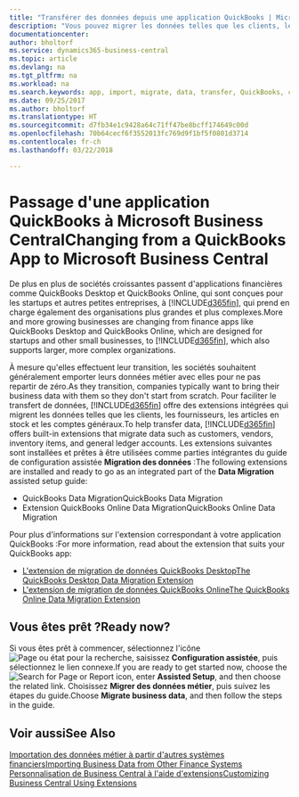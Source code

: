 ```yaml
---
title: "Transférer des données depuis une application QuickBooks | Microsoft Docs"
description: "Vous pouvez migrer les données telles que les clients, les fournisseurs, les articles en stock et les comptes généraux des applications QuickBooks vers Business Central."
documentationcenter: 
author: bholtorf
ms.service: dynamics365-business-central
ms.topic: article
ms.devlang: na
ms.tgt_pltfrm: na
ms.workload: na
ms.search.keywords: app, import, migrate, data, transfer, QuickBooks, customize
ms.date: 09/25/2017
ms.author: bholtorf
ms.translationtype: HT
ms.sourcegitcommit: d7fb34e1c9428a64c71ff47be8bcff174649c00d
ms.openlocfilehash: 70b64cecf6f3552013fc769d9f1bf5f0801d3714
ms.contentlocale: fr-ch
ms.lasthandoff: 03/22/2018

---
```



# <a name="changing-from-a-quickbooks-app-to-microsoft-business-central"></a><span data-ttu-id="1da55-103">Passage d'une application QuickBooks à Microsoft Business Central</span><span class="sxs-lookup"><span data-stu-id="1da55-103">Changing from a QuickBooks App to Microsoft Business Central</span></span>
<span data-ttu-id="1da55-104">De plus en plus de sociétés croissantes passent d'applications financières comme QuickBooks Desktop et QuickBooks Online, qui sont conçues pour les startups et autres petites entreprises, à [!INCLUDE[d365fin](includes/d365fin_md.md)], qui prend en charge également des organisations plus grandes et plus complexes.</span><span class="sxs-lookup"><span data-stu-id="1da55-104">More and more growing businesses are changing from finance apps like QuickBooks Desktop and QuickBooks Online, which are designed for startups and other small businesses, to [!INCLUDE[d365fin](includes/d365fin_md.md)], which also supports larger, more complex organizations.</span></span> 

<span data-ttu-id="1da55-105">À mesure qu'elles effectuent leur transition, les sociétés souhaitent généralement emporter leurs données métier avec elles pour ne pas repartir de zéro.</span><span class="sxs-lookup"><span data-stu-id="1da55-105">As they transition, companies typically want to bring their business data with them so they don't start from scratch.</span></span> <span data-ttu-id="1da55-106">Pour faciliter le transfert de données, [!INCLUDE[d365fin](includes/d365fin_md.md)] offre des extensions intégrées qui migrent les données telles que les clients, les fournisseurs, les articles en stock et les comptes généraux.</span><span class="sxs-lookup"><span data-stu-id="1da55-106">To help transfer data, [!INCLUDE[d365fin](includes/d365fin_md.md)] offers built-in extensions that migrate data such as customers, vendors, inventory items, and general ledger accounts.</span></span> <span data-ttu-id="1da55-107">Les extensions suivantes sont installées et prêtes à être utilisées comme parties intégrantes du guide de configuration assistée **Migration des données** :</span><span class="sxs-lookup"><span data-stu-id="1da55-107">The following extensions are installed and ready to go as an integrated part of the **Data Migration** assisted setup guide:</span></span>

* <span data-ttu-id="1da55-108">QuickBooks Data Migration</span><span class="sxs-lookup"><span data-stu-id="1da55-108">QuickBooks Data Migration</span></span> 
* <span data-ttu-id="1da55-109">Extension QuickBooks Online Data Migration</span><span class="sxs-lookup"><span data-stu-id="1da55-109">QuickBooks Online Data Migration</span></span>

<span data-ttu-id="1da55-110">Pour plus d'informations sur l'extension correspondant à votre application QuickBooks :</span><span class="sxs-lookup"><span data-stu-id="1da55-110">For more information, read about the extension that suits your QuickBooks app:</span></span>   

* [<span data-ttu-id="1da55-111">L'extension de migration de données QuickBooks Desktop</span><span class="sxs-lookup"><span data-stu-id="1da55-111">The QuickBooks Desktop Data Migration Extension</span></span>](ui-extensions-quickbooks-data-migration.md)
* [<span data-ttu-id="1da55-112">L'extension de migration de données QuickBooks Online</span><span class="sxs-lookup"><span data-stu-id="1da55-112">The QuickBooks Online Data Migration Extension</span></span>](ui-extensions-quickbooks-online-data-migration.md)

## <a name="ready-now"></a><span data-ttu-id="1da55-113">Vous êtes prêt ?</span><span class="sxs-lookup"><span data-stu-id="1da55-113">Ready now?</span></span>
<span data-ttu-id="1da55-114">Si vous êtes prêt à commencer, sélectionnez l'icône ![Page ou état pour la recherche](media/ui-search/search_small.png "icône Page ou état pour la recherche"), saisissez **Configuration assistée**, puis sélectionnez le lien connexe.</span><span class="sxs-lookup"><span data-stu-id="1da55-114">If you are ready to get started now, choose the ![Search for Page or Report](media/ui-search/search_small.png "Search for Page or Report icon") icon, enter **Assisted Setup**, and then choose the related link.</span></span> <span data-ttu-id="1da55-115">Choisissez **Migrer des données métier**, puis suivez les étapes du guide.</span><span class="sxs-lookup"><span data-stu-id="1da55-115">Choose **Migrate business data**, and then follow the steps in the guide.</span></span>

## <a name="see-also"></a><span data-ttu-id="1da55-116">Voir aussi</span><span class="sxs-lookup"><span data-stu-id="1da55-116">See Also</span></span>
[<span data-ttu-id="1da55-117">Importation des données métier à partir d'autres systèmes financiers</span><span class="sxs-lookup"><span data-stu-id="1da55-117">Importing Business Data from Other Finance Systems</span></span>](upload-data.md)  
[<span data-ttu-id="1da55-118">Personnalisation de Business Central à l'aide d'extensions</span><span class="sxs-lookup"><span data-stu-id="1da55-118">Customizing Business Central Using Extensions</span></span>](ui-extensions.md)   


